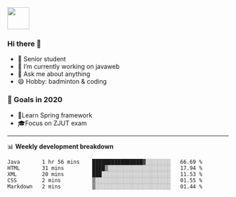 <img src="https://github.com/egoist/egoist/raw/master/balloon.gif" width="50">

### Hi there 🐏

- 🌱 Senior student
- 🔭 I’m currently working on javaweb
- 💬 Ask me about anything
- 😄 Hobby: badminton & coding

### 🚀 Goals in 2020
+ 🍃Learn Spring framework
+ 🎓Focus on ZJUT exam
-------

📊 **Weekly development breakdown**
<!--START_SECTION:waka-->
```text
Java       1 hr 56 mins    ████████████████▓░░░░░░░░   66.69 % 
HTML       31 mins         ████▒░░░░░░░░░░░░░░░░░░░░   17.94 % 
XML        20 mins         ███░░░░░░░░░░░░░░░░░░░░░░   11.53 % 
CSS        2 mins          ▒░░░░░░░░░░░░░░░░░░░░░░░░   01.55 % 
Markdown   2 mins          ▒░░░░░░░░░░░░░░░░░░░░░░░░   01.44 % 
```
<!--END_SECTION:waka-->
